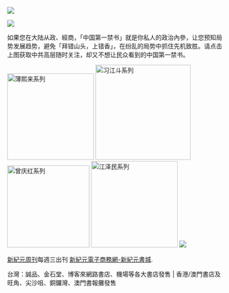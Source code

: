 <p><img src="https://cloud.githubusercontent.com/assets/19661274/16099610/8207e1c8-339c-11e6-93e0-b78ff89e6833.png"></p>
<a id="user-content-header" href="https://d78jyz3a4zd2q.cloudfront.net/cn/books/shop?m=https://d78jyz3a4zd2q.cloudfront.net&amp;u=1001web"><img border="0" src="https://cloud.githubusercontent.com/assets/18081243/18481052/d8827a34-79a8-11e6-82b8-ecca44ca7e98.jpg" style="max-width:100%;"></a>
<p>如果您在大陆从政、經商，「中国第一禁书」就是你私人的政治內參，让您预知局势发展趋势，避免「拜错山头，上错香」，在纷乱的局势中抓住先机致胜。请点击上图获取中共高层随时关注，却又不想让民众看到的中国第一禁书。
</p>
<a id="user-content-book-013" href="https://d6rojcwfw6e31.cloudfront.net/cn/book/薄熙来系列-41637146?m=https://d6rojcwfw6e31.cloudfront.net&amp;u=1001web" title="薄熙来系列"><img border="0" height="200" alt="薄熙来系列" src="https://cloud.githubusercontent.com/assets/18081243/18481066/e0b64c30-79a8-11e6-8160-fbda47cc3f5f.jpg" style="max-width:100%;"></a>
<a id="user-content-book-024" href="https://d6rojcwfw6e31.cloudfront.net/cn/book/习江斗系列-86283711?m=https://d6rojcwfw6e31.cloudfront.net&amp;u=1001web" title="习江斗系列"><img border="0" width="220" alt="习江斗系列" src="https://cloud.githubusercontent.com/assets/18081243/18481086/ed55931a-79a8-11e6-9f2d-e28fc3447d1e.jpg" style="max-width:100%;"></a>
<a id="user-content-book-036" href="https://d6rojcwfw6e31.cloudfront.net/cn/book/曾庆红系列-4564658?m=https://d6rojcwfw6e31.cloudfront.net&amp;u=1001web" title="曾庆红系列"><img border="0" width="190" alt="曾庆红系列" src="https://cloud.githubusercontent.com/assets/18081243/18481092/f24ff2c0-79a8-11e6-984f-71c3385a21be.jpg" style="max-width:100%;"></a>
<a id="user-content-book-025" href="https://d6rojcwfw6e31.cloudfront.net/cn/book/江泽民系列-78513876?m=https://d6rojcwfw6e31.cloudfront.net&amp;u=1001web" title="江泽民系列"><img border="0" width="200" alt="江泽民系列" src="https://cloud.githubusercontent.com/assets/18081243/18481104/fddcc438-79a8-11e6-8b20-1cc27e87e57f.jpg" style="max-width:100%;"></a>
<img src="https://cloud.githubusercontent.com/assets/19661274/16099611/82086396-339c-11e6-89e2-241320f5f270.png">
<p><a id="user-content-xjyweekly" href="https://github.com/xjy16/weekly">新紀元周刊</a>每週三出刊
<a id="user-content-xjyweekly" href="https://d78jyz3a4zd2q.cloudfront.net/cn/books/shop?m=https://d78jyz3a4zd2q.cloudfront.net&amp;u=1001web">新紀元電子商務網-新紀元書城</a>.</p>

<p>台灣：誠品、金石堂、博客來網路書店、機場等各大書店發售 | 香港/澳門書店及旺角、尖沙咀、銅鑼灣、澳門書報攤發售</p>
